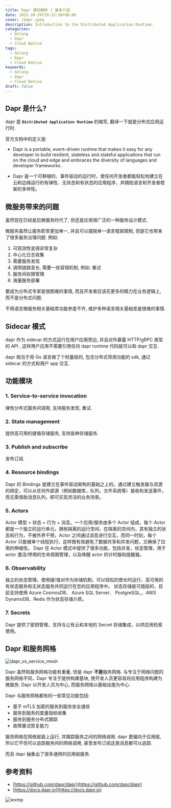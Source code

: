 ```yaml
---
title: Dapr 源码解析 | 基本介绍
date: 2021-10-26T19:22:58+08:00
cover: /dapr.jpeg
description: Introduction to the Distributed Application Runtime.
categories:
  - Golang
  - Dapr
  - Cloud Native
tags:
  - Golang
  - Dapr
  - Cloud Native
keywords:
  - Golang
  - Dapr
  - Cloud Native
draft: false
---
```


## Dapr 是什么?

dapr 是 **`Distributed Application Runtime`** 的缩写, 翻译一下就是分布式应用运行时.

官方文档中的定义是:

- Dapr is a portable, event-driven runtime that makes it easy for any developer to build resilient, stateless and stateful applications that run on the cloud and edge and embraces the diversity of languages and developer frameworks.

- Dapr 是一个可移植的、事件驱动的运行时，使任何开发者都能轻松地建立在云和边缘运行的有弹性、无状态和有状态的应用程序，并拥抱语言和开发者框架的多样性。

## 微服务带来的问题

虽然现在已经是后微服务时代了, 但还是应用很广泛的一种服务设计模式.

微服务虽然让服务职责更加单一, 并且可以摆脱单一语言框架限制, 但是它也带来了很多服务治理问题. 例如:

1. 可观测性变得非常复杂
2. 中心化日志收集
3. 需要服务发现
4. 调用链路变长, 需要一些容错机制, 例如: 重试
5. 服务间权限管理
6. 海量服务部署

要成为分布式专家是很困难的事情, 而且开发者应该花更多的精力在业务逻辑上, 而不是分布式问题.

不用语言微服务相关基础库功能参差不齐, 维护多种语言相关基础库是很难的事情.

## Sidecar 模式

dapr 作为 sidecar 的方式运行在用户应用旁边, 并且对外暴露 HTTP/gRPC 类型的 API , 这样用户应用不需要引用任何 dapr runtime 代码就可以和 dapr 交互.

dapr 相当于用 Go 语言做了个轻量级的, 包含分布式常用功能的 sdk, 通过 sidecar 的方式和用户 app 交互.

## 功能模块

### 1. **Service-to-service invocation**

弹性分布式服务间调用, 支持服务发现, 重试.

### 2. **State management**

提供高可用的键值存储服务, 支持各种存储服务.

### 3. **Publish and subscribe**

发布订阅.

### 4. **Resource bindings**

Dapr 的 Bindings 是建立在事件驱动架构的基础之上的。通过建立触发器与资源的绑定，可以从任何外部源（例如数据库，队列，文件系统等）接收和发送事件，而无需借助消息队列，即可实现灵活的业务场景。

### 5. **Actors**

Actor 模型 = 状态 + 行为 + 消息。一个应用/服务由多个 Actor 组成，每个 Actor 都是一个独立的运行单元，拥有隔离的运行空间，在隔离的空间内，其有独立的状态和行为，不被外界干预，Actor 之间通过消息进行交互，而同一时刻，每个 Actor 只能被单个线程执行，这样既有效避免了数据共享和并发问题，又确保了应用的伸缩性。 Dapr 在 Actor 模式中提供了很多功能，包括并发，状态管理，用于 actor 激活/停用的生命周期管理，以及唤醒 actor 的计时器和提醒器。

### 6. **Observability**

独立的状态管理，使用键/值对作为存储机制，可以轻松的使长时运行、高可用的有状态服务和无状态服务共同运行在您的应用程序中。 状态存储是可插拔的，目前支持使用 Azure CosmosDB、 Azure SQL Server、 PostgreSQL,、AWS DynamoDB、Redis 作为状态存储介质。

### 7. **Secrets**

Dapr 提供了密钥管理，支持与公有云和本地的 Secret 存储集成，以供应用检索使用。

## **Dapr 和服务网格**

![dapr_vs_service_mesh](/dapr_vs_service_mesh.png)

Dapr 虽然和服务网格功能有重叠, 但是 dapr **不是**服务网格. 与专注于网络问题的服务网格不同，Dapr 专注于提供构建基块, 使开发人员更容易将应用程序构建为微服务. Dapr 以开发人员为中心, 而服务网格以基础设施为中心.

Dapr 与服务网格都有的一些常见功能包括:

- 基于 mTLS 加密的服务到服务安全通信
- 服务到服务的度量指标收集
- 服务到服务分布式跟踪
- 故障重试恢复能力

服务网格在网络层面上运行, 并跟踪服务之间的网络调用. dapr 更偏向于应用层, 所以它不但可以追踪服务间的网络调用, 甚至发布订阅这类消息都可以追踪.

而且 dapr 抽象出了很多通用的应用层服务.

## 参考资料

- [https://github.com/dapr/dapr](https://github.com/dapr/dapr)
- [https://docs.dapr.io](https://docs.dapr.io)

![wxmp](/wxmp_tiny_1.png)
